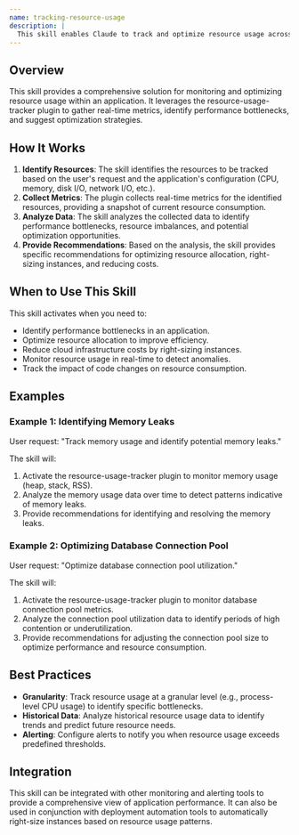 ```yaml
---
name: tracking-resource-usage
description: |
  This skill enables Claude to track and optimize resource usage across an application stack. It is activated when the user requests insights into resource consumption, performance bottlenecks, or cost optimization opportunities. The skill uses the resource-usage-tracker plugin to monitor CPU, memory, disk I/O, network I/O, file descriptors, database connections, and thread/process counts. Use this skill when the user mentions "resource usage", "performance optimization", "cost optimization", "track resources", or "right-sizing".
---
```


## Overview

This skill provides a comprehensive solution for monitoring and optimizing resource usage within an application. It leverages the resource-usage-tracker plugin to gather real-time metrics, identify performance bottlenecks, and suggest optimization strategies.

## How It Works

1. **Identify Resources**: The skill identifies the resources to be tracked based on the user's request and the application's configuration (CPU, memory, disk I/O, network I/O, etc.).
2. **Collect Metrics**: The plugin collects real-time metrics for the identified resources, providing a snapshot of current resource consumption.
3. **Analyze Data**: The skill analyzes the collected data to identify performance bottlenecks, resource imbalances, and potential optimization opportunities.
4. **Provide Recommendations**: Based on the analysis, the skill provides specific recommendations for optimizing resource allocation, right-sizing instances, and reducing costs.

## When to Use This Skill

This skill activates when you need to:
- Identify performance bottlenecks in an application.
- Optimize resource allocation to improve efficiency.
- Reduce cloud infrastructure costs by right-sizing instances.
- Monitor resource usage in real-time to detect anomalies.
- Track the impact of code changes on resource consumption.

## Examples

### Example 1: Identifying Memory Leaks

User request: "Track memory usage and identify potential memory leaks."

The skill will:
1. Activate the resource-usage-tracker plugin to monitor memory usage (heap, stack, RSS).
2. Analyze the memory usage data over time to detect patterns indicative of memory leaks.
3. Provide recommendations for identifying and resolving the memory leaks.

### Example 2: Optimizing Database Connection Pool

User request: "Optimize database connection pool utilization."

The skill will:
1. Activate the resource-usage-tracker plugin to monitor database connection pool metrics.
2. Analyze the connection pool utilization data to identify periods of high contention or underutilization.
3. Provide recommendations for adjusting the connection pool size to optimize performance and resource consumption.

## Best Practices

- **Granularity**: Track resource usage at a granular level (e.g., process-level CPU usage) to identify specific bottlenecks.
- **Historical Data**: Analyze historical resource usage data to identify trends and predict future resource needs.
- **Alerting**: Configure alerts to notify you when resource usage exceeds predefined thresholds.

## Integration

This skill can be integrated with other monitoring and alerting tools to provide a comprehensive view of application performance. It can also be used in conjunction with deployment automation tools to automatically right-size instances based on resource usage patterns.